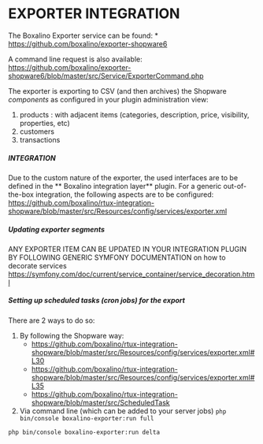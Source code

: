 # EXPORTER INTEGRATION

The Boxalino Exporter service can be found:
    * https://github.com/boxalino/exporter-shopware6

A command line request is also available:
https://github.com/boxalino/exporter-shopware6/blob/master/src/Service/ExporterCommand.php

The exporter is exporting to CSV (and then archives) the Shopware _components_ as configured in your plugin administration view:
1. products : with adjacent items (categories, description, price, visibility, properties, etc)
2. customers
3. transactions

##### INTEGRATION
Due to the custom nature of the exporter, the used interfaces are to be defined in the ** Boxalino integration layer** plugin.
For a generic out-of-the-box integration, the following aspects are to be configured:
https://github.com/boxalino/rtux-integration-shopware/blob/master/src/Resources/config/services/exporter.xml

##### Updating exporter segments
ANY EXPORTER ITEM CAN BE UPDATED IN YOUR INTEGRATION PLUGIN BY FOLLOWING GENERIC SYMFONY DOCUMENTATION
on how to decorate services
https://symfony.com/doc/current/service_container/service_decoration.html

##### Setting up scheduled tasks (cron jobs) for the export
There are 2 ways to do so:
1. By following the Shopware way:
    * https://github.com/boxalino/rtux-integration-shopware/blob/master/src/Resources/config/services/exporter.xml#L30
    * https://github.com/boxalino/rtux-integration-shopware/blob/master/src/Resources/config/services/exporter.xml#L35
    * https://github.com/boxalino/rtux-integration-shopware/blob/master/src/ScheduledTask
2. Via command line (which can be added to your server jobs)
`` php bin/console boxalino-exporter:run full ``

`` php bin/console boxalino-exporter:run delta ``

